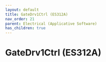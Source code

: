 ```yaml
---
layout: default
title: GateDrv1Ctrl (ES312A)
nav_order: 21
parent: Electrical (Applicative Software)
has_children: true
---
```

# GateDrv1Ctrl (ES312A)
